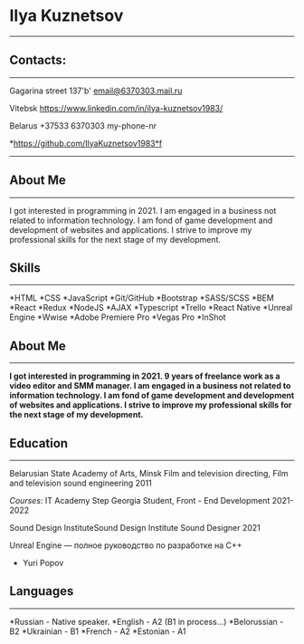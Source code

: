 # Ilya Kuznetsov

----------------



## Contacts:


- - - - - - - - - - - - - - -      - - - - - - - - - - - - - - - - - - - - - - - - - -

Gagarina street 137'b'                email@6370303.mail.ru

Vitebsk                             https://www.linkedin.com/in/ilya-kuznetsov1983/

Belarus                              +37533 6370303 my-phone-nr

*https://github.com/IlyaKuznetsov1983*f

- - - - - - - - - - - - - - -      - - - - - - - - - - - - - - - - - - - - - - - - - - 


## About Me
- - - - - - - - - - - - - - -      - - - - - - - - - - - - - - - - - - - - - - - - - - 
I got interested in programming in 2021. I am engaged in a business not related to information technology. I am fond of game development and development of websites and applications. I strive to improve my professional skills for the next stage of my development.

## Skills
- - - - - - - - - - - - - - -      - - - - - - - - - - - - - - - - - - - - - - - - - - 

*HTML
*CSS 
*JavaScript 
*Git/GitHub
*Bootstrap
*SASS/SCSS
*BEM
*React 
*Redux
*NodeJS
*AJAX 
*Typescript
*Trello
*React Native
*Unreal Engine 
*Wwise
*Adobe Premiere Pro
*Vegas Pro
*InShot


## About Me
- - - - - - - - - - - - - - -      - - - - - - - - - - - - - - - - - - - - - - - - - - 
**I got interested in programming in 2021. 9 years of freelance work as a video editor and SMM manager. I am engaged in a business not related to information technology. I am fond of game development and development of websites and applications. I strive to improve my professional skills for the next stage of my development.**


## Education
- - - - - - - - - - - - - - -      - - - - - - - - - - - - - - - - - - - - - - - - - - 
Belarusian State Academy of Arts, Minsk
Film and television directing,
Film and television sound engineering 2011

*Courses*: 
IT Academy Step Georgia
Student, Front - End Development 2021-2022


Sound Design InstituteSound Design Institute
Sound Designer 2021

Unreal Engine — полное руководство по разработке на С++
* Yuri Popov

## Languages
- - - - - - - - - - - - - - -      - - - - - - - - - - - - - - - - - - - - - - - - - - 
*Russian - Native speaker.
*English - A2 (B1 in process…)
*Belorussian - B2
*Ukrainian - B1
*French - A2
*Estonian - A1